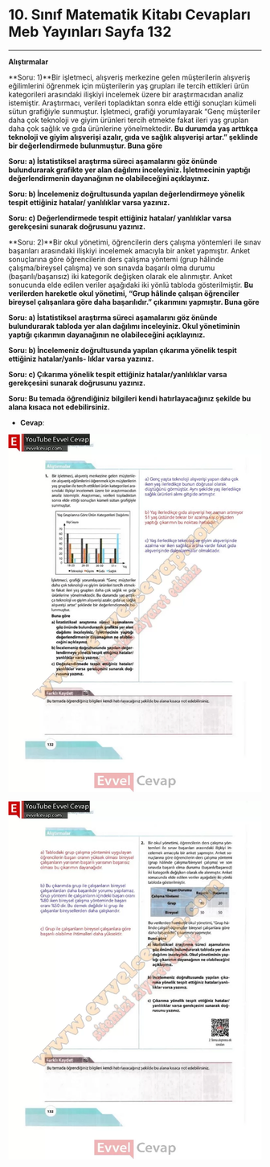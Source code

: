 # 10. Sınıf Matematik Kitabı Cevapları Meb Yayınları Sayfa 132

---

**Alıştırmalar**

**Soru: 1)**Bir işletmeci, alışveriş merkezine gelen müşterilerin alışveriş eğilimlerini öğrenmek için müşterilerin yaş grupları ile tercih ettikleri ürün kategorileri arasındaki ilişkiyi incelemek üzere bir araştırmacıdan analiz istemiştir. Araştırmacı, verileri topladıktan sonra elde ettiği sonuçları kümeli sütun grafiğiyle sunmuştur. İşletmeci, grafiği yorumlayarak “Genç müşteriler daha çok teknoloji ve giyim ürünleri tercih etmekte fakat ileri yaş gruplan daha çok sağlık ve gıda ürünlerine yönelmektedir. **Bu durumda yaş arttıkça teknoloji ve giyim alışverişi azalır, gıda ve sağlık alışverişi artar.” şeklinde bir değerlendirmede bulunmuştur. Buna göre**

**Soru: a) İstatistiksel araştırma süreci aşamalarını göz önünde bulundurarak grafikte yer alan dağılımı inceleyiniz. İşletmecinin yaptığı değerlendirmenin dayanağının ne olabileceğini açıklayınız.**

**Soru: b) İncelemeniz doğrultusunda yapılan değerlendirmeye yönelik tespit ettiğiniz hatalar/ yanlılıklar varsa yazınız.**

**Soru: c) Değerlendirmede tespit ettiğiniz hatalar/ yanlılıklar varsa gerekçesini sunarak doğrusunu yazınız.**

**Soru: 2)**Bir okul yönetimi, öğrencilerin ders çalışma yöntemleri ile sınav başarıları arasındaki ilişkiyi incelemek amacıyla bir anket yapmıştır. Anket sonuçlarına göre öğrencilerin ders çalışma yöntemi (grup hâlinde çalışma/bireysel çalışma) ve son sınavda başarılı olma durumu (başarılı/başarısız) iki kategorik değişken olarak ele alınmıştır. Anket sonucunda elde edilen veriler aşağıdaki iki yönlü tabloda gösterilmiştir. **Bu verilerden hareketle okul yönetimi, “Grup hâlinde çalışan öğrenciler bireysel çalışanlara göre daha başarılıdır.” çıkarımını yapmıştır. Buna göre**

**Soru: a) İstatistiksel araştırma süreci aşamalarını göz önünde bulundurarak tabloda yer alan dağılımı inceleyiniz. Okul yönetiminin yaptığı çıkarımın dayanağının ne olabileceğini açıklayınız.**

**Soru: b) İncelemeniz doğrultusunda yapılan çıkarıma yönelik tespit ettiğiniz hatalar/yanls- lıklar varsa yazınız.**

**Soru: c) Çıkarıma yönelik tespit ettiğiniz hatalar/yanlılıklar varsa gerekçesini sunarak doğrusunu yazınız.**

**Soru: Bu temada öğrendiğiniz bilgileri kendi hatırlayacağınız şekilde bu alana kısaca not edebilirsiniz.**

-   **Cevap**:

![Image 1](./image_1.webp)

![Image 2](./image_2.webp)